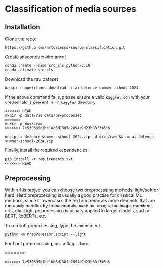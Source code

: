 # Classification of media sources

## Installation 
Clone the repo:
```
https://github.com/artoriusss/source-classification.git
```
Create anaconda environment
```
conda create --name src_cls python=3.10
conda activate src_cls
```

Download the raw dataset
```
kaggle competitions download -c ai-defence-summer-school-2024
```
If the above command fails, please ensure a valid `kaggle.json` with your credentials is present in `~/.kaggle/` directory

```
<<<<<<< HEAD
mkdir -p data/raw data/preprocessed
=======
mkdir -p data/raw
>>>>>>> 7e530595e1be10d6d238fe2894e9d23b83f396d6
```
```
unzip ai-defence-summer-school-2024.zip -d data/raw && rm ai-defence-summer-school-2024.zip
```

Finally, install the required dependencies

```
pip install -r requirements.txt
<<<<<<< HEAD
```

## Preprocessing
Within this project you can choose two preprocessing methods: light/soft or hard. Hard preprocessing is usually a good practise for classical ML methods, since it lowercases the text and removes more elements that are not easily handled by these models, such as: emojis, hashtags, mentions, urls, etc. Light preprocessing is usually applied to larger models, such a BERT, RoBERTa, etc.

To run soft preprocessing, type the commment.
```
python -m Preprocessor.script --light
```
For hard preprocessing, use a flag `--hard`. 

=======
```
>>>>>>> 7e530595e1be10d6d238fe2894e9d23b83f396d6
